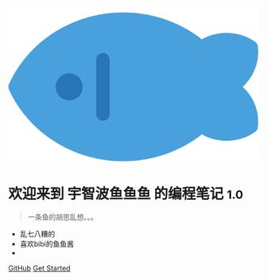 ![logo](_media/fish.svg)

# 欢迎来到 宇智波鱼鱼鱼 的编程笔记 <small>1.0</small>

> 一条鱼的胡思乱想。。。

- 乱七八糟的
- 喜欢bibi的鱼鱼酱
- 

[GitHub](https://github.com/blueyuyu/fishNote)
[Get Started](#docsify)
